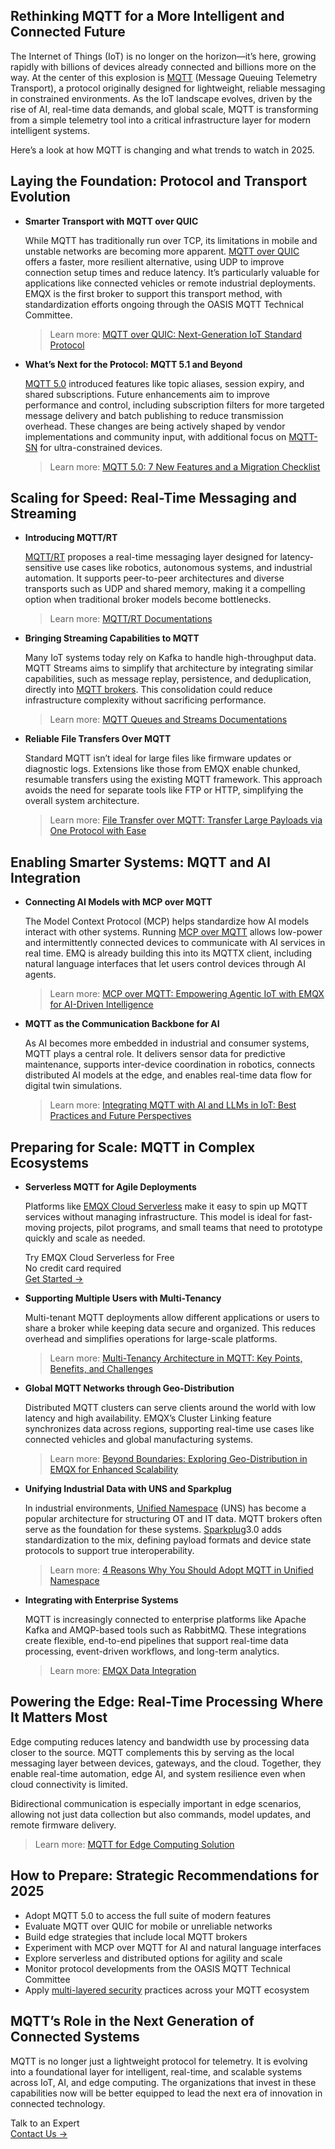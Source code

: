## Rethinking MQTT for a More Intelligent and Connected Future

The Internet of Things (IoT) is no longer on the horizon—it’s here, growing rapidly with billions of devices already connected and billions more on the way. At the center of this explosion is [MQTT](https://www.emqx.com/en/blog/the-easiest-guide-to-getting-started-with-mqtt) (Message Queuing Telemetry Transport), a protocol originally designed for lightweight, reliable messaging in constrained environments. As the IoT landscape evolves, driven by the rise of AI, real-time data demands, and global scale, MQTT is transforming from a simple telemetry tool into a critical infrastructure layer for modern intelligent systems.

Here’s a look at how MQTT is changing and what trends to watch in 2025.

## Laying the Foundation: Protocol and Transport Evolution

- **Smarter Transport with MQTT over QUIC**

  While MQTT has traditionally run over TCP, its limitations in mobile and unstable networks are becoming more apparent. [MQTT over QUIC](https://mqtt.ai/docs/mqtt-quic/) offers a faster, more resilient alternative, using UDP to improve connection setup times and reduce latency. It’s particularly valuable for applications like connected vehicles or remote industrial deployments. EMQX is the first broker to support this transport method, with standardization efforts ongoing through the OASIS MQTT Technical Committee.

  >Learn more: [MQTT over QUIC: Next-Generation IoT Standard Protocol](https://www.emqx.com/en/blog/mqtt-over-quic)

- **What’s Next for the Protocol: MQTT 5.1 and Beyond**

  [MQTT 5.0](https://www.emqx.com/en/blog/introduction-to-mqtt-5) introduced features like topic aliases, session expiry, and shared subscriptions. Future enhancements aim to improve performance and control, including subscription filters for more targeted message delivery and batch publishing to reduce transmission overhead. These changes are being actively shaped by vendor implementations and community input, with additional focus on [MQTT-SN](https://www.emqx.com/en/blog/connecting-mqtt-sn-devices-using-emqx) for ultra-constrained devices.

  > Learn more: [MQTT 5.0: 7 New Features and a Migration Checklist](https://www.emqx.com/en/blog/introduction-to-mqtt-5)

## Scaling for Speed: Real-Time Messaging and Streaming

- **Introducing MQTT/RT**

  [MQTT/RT](https://mqtt.ai/docs/mqtt-rt/) proposes a real-time messaging layer designed for latency-sensitive use cases like robotics, autonomous systems, and industrial automation. It supports peer-to-peer architectures and diverse transports such as UDP and shared memory, making it a compelling option when traditional broker models become bottlenecks.

  > Learn more: [MQTT/RT Documentations](https://mqtt.ai/docs/mqtt-rt/)

- **Bringing Streaming Capabilities to MQTT**

  Many IoT systems today rely on Kafka to handle high-throughput data. MQTT Streams aims to simplify that architecture by integrating similar capabilities, such as message replay, persistence, and deduplication, directly into [MQTT brokers](https://www.emqx.com/en/blog/the-ultimate-guide-to-mqtt-broker-comparison). This consolidation could reduce infrastructure complexity without sacrificing performance.

  > Learn more: [MQTT Queues and Streams Documentations ](https://mqtt.ai/docs/mqtt-queues-streams/)

- **Reliable File Transfers Over MQTT**

  Standard MQTT isn’t ideal for large files like firmware updates or diagnostic logs. Extensions like those from EMQX enable chunked, resumable transfers using the existing MQTT framework. This approach avoids the need for separate tools like FTP or HTTP, simplifying the overall system architecture.

  > Learn more: [File Transfer over MQTT: Transfer Large Payloads via One Protocol with Ease](https://www.emqx.com/en/blog/file-transfer-over-mqtt)

## Enabling Smarter Systems: MQTT and AI Integration

- **Connecting AI Models with MCP over MQTT**

  The Model Context Protocol (MCP) helps standardize how AI models interact with other systems. Running [MCP over MQTT](https://www.emqx.com/en/blog/mcp-over-mqtt) allows low-power and intermittently connected devices to communicate with AI services in real time. EMQ is already building this into its MQTTX client, including natural language interfaces that let users control devices through AI agents.

  > Learn more:  [MCP over MQTT: Empowering Agentic IoT with EMQX for AI-Driven Intelligence](https://www.emqx.com/en/blog/mcp-over-mqtt)

- **MQTT as the Communication Backbone for AI**

  As AI becomes more embedded in industrial and consumer systems, MQTT plays a central role. It delivers sensor data for predictive maintenance, supports inter-device coordination in robotics, connects distributed AI models at the edge, and enables real-time data flow for digital twin simulations.

  > Learn more: [Integrating MQTT with AI and LLMs in IoT: Best Practices and Future Perspectives](https://www.emqx.com/en/blog/integrating-mqtt-with-ai-and-llms)

## Preparing for Scale: MQTT in Complex Ecosystems

- **Serverless MQTT for Agile Deployments**

  Platforms like [EMQX Cloud Serverless](https://www.emqx.com/en/cloud/serverless-mqtt) make it easy to spin up MQTT services without managing infrastructure. This model is ideal for fast-moving projects, pilot programs, and small teams that need to prototype quickly and scale as needed.

  <section class="promotion">
      <div>
          Try EMQX Cloud Serverless for Free
          <div>No credit card required</div>
      </div>
      <a href="https://accounts.emqx.com/signup?continue=https://cloud-intl.emqx.com/console/deployments/0?oper=new" class="button is-gradient">Get Started →</a>
  </section>

- **Supporting Multiple Users with Multi-Tenancy**

  Multi-tenant MQTT deployments allow different applications or users to share a broker while keeping data secure and organized. This reduces overhead and simplifies operations for large-scale platforms.

  > Learn more: [Multi-Tenancy Architecture in MQTT: Key Points, Benefits, and Challenges](https://www.emqx.com/en/blog/multi-tenancy-architecture-in-mqtt)

- **Global MQTT Networks through Geo-Distribution**

  Distributed MQTT clusters can serve clients around the world with low latency and high availability. EMQX’s Cluster Linking feature synchronizes data across regions, supporting real-time use cases like connected vehicles and global manufacturing systems.

  > Learn more: [Beyond Boundaries: Exploring Geo-Distribution in EMQX for Enhanced Scalability](https://www.emqx.com/en/blog/exploring-geo-distribution-in-emqx-for-enhanced-scalability)

- **Unifying Industrial Data with UNS and Sparkplug**

  In industrial environments, [Unified Namespace](https://www.emqx.com/en/blog/unified-namespace-next-generation-data-fabric-for-iiot
  ) (UNS) has become a popular architecture for structuring OT and IT data. MQTT brokers often serve as the foundation for these systems. [Sparkplug](https://www.emqx.com/en/blog/mqtt-sparkplug-bridging-it-and-ot-in-industry-4-0
  )3.0 adds standardization to the mix, defining payload formats and device state protocols to support true interoperability.

  > Learn more: [4 Reasons Why You Should Adopt MQTT in Unified Namespace](https://www.emqx.com/en/blog/four-reasons-why-you-should-adopt-mqtt-in-unified-namespace)

- **Integrating with Enterprise Systems**

  MQTT is increasingly connected to enterprise platforms like Apache Kafka and AMQP-based tools such as RabbitMQ. These integrations create flexible, end-to-end pipelines that support real-time data processing, event-driven workflows, and long-term analytics.

  > Learn more: [EMQX Data Integration](https://www.emqx.com/en/solutions/mqtt-data-integration)

## Powering the Edge: Real-Time Processing Where It Matters Most

Edge computing reduces latency and bandwidth use by processing data closer to the source. MQTT complements this by serving as the local messaging layer between devices, gateways, and the cloud. Together, they enable real-time automation, edge AI, and system resilience even when cloud connectivity is limited.

Bidirectional communication is especially important in edge scenarios, allowing not just data collection but also commands, model updates, and remote firmware delivery.

 > Learn more: [MQTT for Edge Computing Solution](https://www.emqx.com/en/solutions/edge-computing)

## How to Prepare: Strategic Recommendations for 2025

- Adopt MQTT 5.0 to access the full suite of modern features
- Evaluate MQTT over QUIC for mobile or unreliable networks
- Build edge strategies that include local MQTT brokers
- Experiment with MCP over MQTT for AI and natural language interfaces
- Explore serverless and distributed options for agility and scale
- Monitor protocol developments from the OASIS MQTT Technical Committee
- Apply [multi-layered security](https://www.emqx.com/en/solutions/mqtt-security) practices across your MQTT ecosystem

## MQTT’s Role in the Next Generation of Connected Systems

MQTT is no longer just a lightweight protocol for telemetry. It is evolving into a foundational layer for intelligent, real-time, and scalable systems across IoT, AI, and edge computing. The organizations that invest in these capabilities now will be better equipped to lead the next era of innovation in connected technology.



<section class="promotion">
    <div>
        Talk to an Expert
    </div>
    <a href="https://www.emqx.com/en/contact?product=solutions" class="button is-gradient">Contact Us →</a>
</section>
